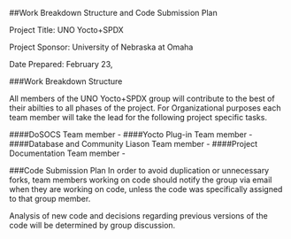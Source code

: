##Work Breakdown Structure and Code Submission Plan

Project Title: UNO Yocto+SPDX

Project Sponsor: University of Nebraska at Omaha

Date Prepared: February 23, 

###Work Breakdown Structure

All members of the UNO Yocto+SPDX group will contribute to the best of their abilties to all phases of the project. For Organizational purposes each team member will take the lead for the following project specific tasks.

####DoSOCS
Team member - 
####Yocto Plug-in
Team member - 
####Database and Community Liason
Team member -
####Project Documentation
Team member - 

###Code Submission Plan
In order to avoid duplication or unnecessary forks, team members working on code should notify the group via email when they are working on code, unless the code was specifically assigned to that group member.   

Analysis of new code and decisions regarding previous versions of the code will be determined by group discussion. 

